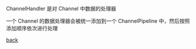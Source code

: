 ChannelHandler 是对 Channel 中数据的处理器  

一个 Channel 的数据处理器会被统一添加到一个 ChannelPipeline 中，然后按照添加顺序依次进行处理  

[back](../1.md)  